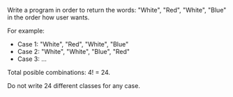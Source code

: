 Write a program in order to return the words: "White", "Red", "White", "Blue" in the order how user wants. 

For example: 
* Case 1: "White", "Red", "White", "Blue"
* Case 2: "White", "White", "Blue", "Red"
* Case 3: ...

Total posible combinations: 4! = 24. 

Do not write 24 different classes for any case.